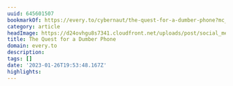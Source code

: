```yaml
---
uuid: 645601507
bookmarkOf: https://every.to/cybernaut/the-quest-for-a-dumber-phone?mc_cid=0db65fa9e9
category: article
headImage: https://d24ovhgu8s7341.cloudfront.net/uploads/post/social_media_image/2434/Dumbphone.jpg
title: The Quest for a Dumber Phone
domain: every.to
description:
tags: []
date: '2023-01-26T19:53:48.167Z'
highlights:
---
```



